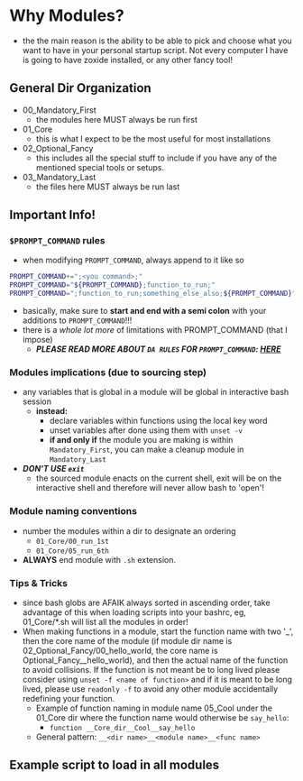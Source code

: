 # Why Modules?
- the the main reason is the ability to be able to pick and choose what you want to have in your personal startup script. Not every computer I have is going to have zoxide installed, or any other fancy tool!


## General Dir Organization
- 00_Mandatory_First
    - the modules here MUST always be run first
- 01_Core
    - this is what I expect to be the most useful for most installations
- 02_Optional_Fancy
    - this includes all the special stuff to include if you have any of the mentioned special tools or setups.
- 03_Mandatory_Last
    - the files here MUST always be run last


## Important Info!

### `$PROMPT_COMMAND` rules
- when modifying `PROMPT_COMMAND`, always append to it like so
```bash
PROMPT_COMMAND+=";<you command>;"
PROMPT_COMMAND="${PROMPT_COMMAND};function_to_run;"
PROMPT_COMMAND=";function_to_run;something_else_also;${PROMPT_COMMAND}"
```
- basically, make sure to **start and end with a semi colon** with your additions to `PROMPT_COMMAND`!!!
- there is a *whole lot more* of limitations with PROMPT_COMMAND (that I impose)
    - ***PLEASE READ MORE ABOUT `DA RULES` FOR `PROMPT_COMMAND`: [HERE](./03_Mandatory_Last/prompt_command_final_clean.sh)***

### Modules implications (due to sourcing step)
- any variables that is global in a module will be global in interactive bash session
    - **instead:**
        - declare variables within functions using the local key word
        - unset variables after done using them with `unset -v`
        - **if and only if** the module you are making is within `Mandatory_First`, you can make a cleanup module in `Mandatory_Last`
- ***DON'T USE `exit`***
    - the sourced module enacts on the current shell, exit will be on the interactive shell and therefore will never allow bash to 'open'!

### Module naming conventions
- number the modules within a dir to designate an ordering
    - `01_Core/00_run_1st`
    - `01_Core/05_run_6th`
- **ALWAYS** end module with `.sh` extension.

### Tips & Tricks
- since bash globs are AFAIK always sorted in ascending order, take advantage of this when loading scripts into your bashrc, eg, 01_Core/*.sh will list all the modules in order!
- When making functions in a module, start the function name with two '_', then the core name of the module (if module dir name is 02_Optional_Fancy/00_hello_world, the core name is Optional_Fancy__hello_world), and then the actual name of the function to avoid collisions. If the function is not meant be to long lived please consider using `unset -f <name of function>` and if it is meant to be long lived, please use `readonly -f` to avoid any other module accidentally redefining your function.
    - Example of function naming in module name 05_Cool under the 01_Core dir where the function name would otherwise be `say_hello`:
        - `function __Core_dir__Cool__say_hello`
    - General pattern: `__<dir name>__<module name>__<func name>`

## Example script to load in all modules
